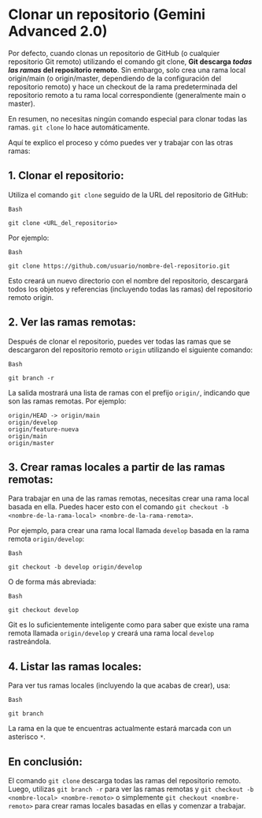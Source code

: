 # Clonar un repositorio (Gemini Advanced 2.0)

Por defecto, cuando clonas un repositorio de GitHub (o cualquier repositorio Git remoto) utilizando el comando git clone, **Git descarga _todas las ramas_ del repositorio remoto**. Sin embargo, solo crea una rama local origin/main (o origin/master, dependiendo de la configuración del repositorio remoto) y hace un checkout de la rama predeterminada del repositorio remoto a tu rama local correspondiente (generalmente main o master).

En resumen, no necesitas ningún comando especial para clonar todas las ramas. ```git clone``` lo hace automáticamente.

Aquí te explico el proceso y cómo puedes ver y trabajar con las otras ramas:

## 1. Clonar el repositorio:

Utiliza el comando ```git clone``` seguido de la URL del repositorio de GitHub:

```
Bash

git clone <URL_del_repositorio>
```

Por ejemplo:

```
Bash

git clone https://github.com/usuario/nombre-del-repositorio.git
```

Esto creará un nuevo directorio con el nombre del repositorio, descargará todos los objetos y referencias (incluyendo todas las ramas) del repositorio remoto origin.

## 2. Ver las ramas remotas:

Después de clonar el repositorio, puedes ver todas las ramas que se descargaron del repositorio remoto ```origin``` utilizando el siguiente comando:

```
Bash

git branch -r
```

La salida mostrará una lista de ramas con el prefijo ```origin/```, indicando que son las ramas remotas. Por ejemplo:

```
origin/HEAD -> origin/main
origin/develop
origin/feature-nueva
origin/main
origin/master
```

## 3. Crear ramas locales a partir de las ramas remotas:

Para trabajar en una de las ramas remotas, necesitas crear una rama local basada en ella. Puedes hacer esto con el comando ```git checkout -b <nombre-de-la-rama-local> <nombre-de-la-rama-remota>```.

Por ejemplo, para crear una rama local llamada ```develop``` basada en la rama remota ```origin/develop```:

```
Bash

git checkout -b develop origin/develop
```

O de forma más abreviada:

```
Bash

git checkout develop
```

Git es lo suficientemente inteligente como para saber que existe una rama remota llamada ```origin/develop``` y creará una rama local ```develop``` rastreándola.

## 4. Listar las ramas locales:

Para ver tus ramas locales (incluyendo la que acabas de crear), usa:

```
Bash

git branch
```

La rama en la que te encuentras actualmente estará marcada con un asterisco ```*```.

## En conclusión:

El comando ```git clone``` descarga todas las ramas del repositorio remoto. Luego, utilizas ```git branch -r``` para ver las ramas remotas y ```git checkout -b <nombre-local> <nombre-remoto>``` o simplemente ```git checkout <nombre-remoto>``` para crear ramas locales basadas en ellas y comenzar a trabajar.
